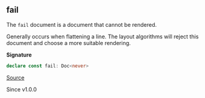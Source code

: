 ## fail

The `fail` document is a document that cannot be rendered.

Generally occurs when flattening a line. The layout algorithms will reject
this document and choose a more suitable rendering.

**Signature**

```ts
declare const fail: Doc<never>
```

[Source](https://github.com/Effect-TS/effect/tree/main/packages/printer/src/Doc.ts#L511)

Since v1.0.0